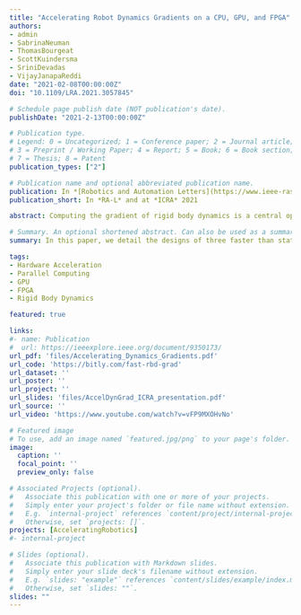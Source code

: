 ```yaml
---
title: "Accelerating Robot Dynamics Gradients on a CPU, GPU, and FPGA"
authors:
- admin
- SabrinaNeuman
- ThomasBourgeat
- ScottKuindersma
- SriniDevadas
- VijayJanapaReddi
date: "2021-02-08T00:00:00Z"
doi: "10.1109/LRA.2021.3057845"

# Schedule page publish date (NOT publication's date).
publishDate: "2021-2-13T00:00:00Z"

# Publication type.
# Legend: 0 = Uncategorized; 1 = Conference paper; 2 = Journal article;
# 3 = Preprint / Working Paper; 4 = Report; 5 = Book; 6 = Book section;
# 7 = Thesis; 8 = Patent
publication_types: ["2"]

# Publication name and optional abbreviated publication name.
publication: In *[Robotics and Automation Letters](https://www.ieee-ras.org/publications/ra-l)* 2021 and presented at the 2021 *[IEEE International Conference on Robotics and Automation](http://www.icra2021.org/)*
publication_short: In *RA-L* and at *ICRA* 2021

abstract: Computing the gradient of rigid body dynamics is a central operation in many state-of-the-art planning and control algorithms in robotics. Parallel computing platforms such as GPUs and FPGAs can offer performance gains for algorithms with hardware-compatible computational structures. In this paper, we detail the designs of three faster than state-of-the-art implementations of the gradient of rigid body dynamics on a CPU, GPU, and FPGA. Our optimized FPGA and GPU implementations provide as much as a 3.0x end-to-end speedup over our optimized CPU implementation by refactoring the algorithm to exploit its computational features, e.g., parallelism at different granularities. We also find that the relative performance across hardware platforms depends on the number of parallel gradient evaluations required.

# Summary. An optional shortened abstract. Can also be used as a summary for an extended abstract or poster etc.
summary: In this paper, we detail the designs of three faster than state-of-the-art implementations of the gradient of rigid body dynamics on a CPU, GPU, and FPGA. Our optimized FPGA and GPU implementations provide as much as a 3.0x end-to-end speedup over our optimized CPU implementation by refactoring the algorithm to exploit its computational features, e.g., parallelism at different granularities.

tags:
- Hardware Acceleration
- Parallel Computing
- GPU
- FPGA
- Rigid Body Dynamics

featured: true

links:
#- name: Publication
#  url: https://ieeexplore.ieee.org/document/9350173/
url_pdf: 'files/Accelerating_Dynamics_Gradients.pdf'
url_code: 'https://bitly.com/fast-rbd-grad'
url_dataset: ''
url_poster: ''
url_project: ''
url_slides: 'files/AccelDynGrad_ICRA_presentation.pdf'
url_source: ''
url_video: 'https://www.youtube.com/watch?v=vFP9MXOHvNo'

# Featured image
# To use, add an image named `featured.jpg/png` to your page's folder. 
image:
  caption: ''
  focal_point: ''
  preview_only: false

# Associated Projects (optional).
#   Associate this publication with one or more of your projects.
#   Simply enter your project's folder or file name without extension.
#   E.g. `internal-project` references `content/project/internal-project/index.md`.
#   Otherwise, set `projects: []`.
projects: [AcceleratingRobotics]
#- internal-project

# Slides (optional).
#   Associate this publication with Markdown slides.
#   Simply enter your slide deck's filename without extension.
#   E.g. `slides: "example"` references `content/slides/example/index.md`.
#   Otherwise, set `slides: ""`.
slides: ""
---
```


<!-- {{% alert note %}}
Click the *Cite* button above to demo the feature to enable visitors to import publication metadata into their reference management software.
{{% /alert %}}

{{% alert note %}}
Click the *Slides* button above to demo Academic's Markdown slides feature.
{{% /alert %}} -->

<!-- Supplementary notes can be added here, including [code and math](https://sourcethemes.com/academic/docs/writing-markdown-latex/). -->

